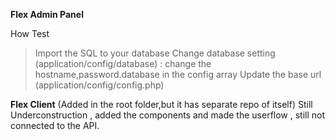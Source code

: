 **Flex Admin Panel**

How Test
>Import the SQL to your database
>Change database setting  (application/config/database) : change the hostname,password.database in the config array
>Update the base url (application/config/config.php)


**Flex Client** (Added in the root folder,but it has separate repo of itself)
Still Underconstruction , added the components and made the userflow , still not connected to the API.
